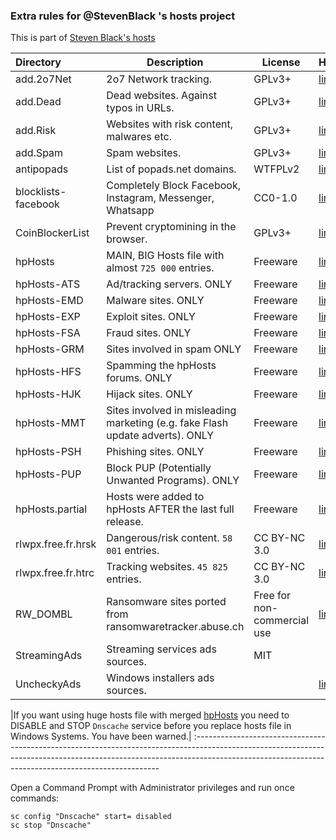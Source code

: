 ### Extra rules for @StevenBlack 's hosts project

This is part of [Steven Black's hosts](https://github.com/StevenBlack/hosts)

| Directory   	 	 | Description                              	 							   	 | License     | Homepage                                
:--------------------|-------------------------------------------------------------------------------|-------------|---------------------------------------------
| add.2o7Net  		 | 2o7 Network tracking. 								                         | GPLv3+      | [link](http://hostsfile.org/hosts.html)
| add.Dead    		 | Dead websites. Against typos in URLs.                                         | GPLv3+      | [link](http://hostsfile.org/hosts.html)
| add.Risk   	 	 | Websites with risk content, malwares etc.                                     | GPLv3+      | [link](http://hostsfile.org/hosts.html)
| add.Spam   	 	 | Spam websites.                                                                | GPLv3+      | [link](http://hostsfile.org/hosts.html) 
| antipopads         | List of popads.net domains.                                                   | WTFPLv2     | [link](https://github.com/Yhonay/antipopads)
| blocklists-facebook| Completely Block Facebook, Instagram, Messenger, Whatsapp                     | CC0-1.0     | [link](https://github.com/jmdugan/blocklists)
| CoinBlockerList    | Prevent cryptomining in the browser.                                          | GPLv3+      | [link](https://github.com/ZeroDot1/CoinBlockerLists)
| hpHosts		 	 | MAIN, BIG Hosts file with almost `725 000` entries.		                     | Freeware    | [link](https://www.hosts-file.net)
| hpHosts-ATS		 | Ad/tracking servers. ONLY                                                     | Freeware    | [link](https://www.hosts-file.net)
| hpHosts-EMD		 | Malware sites. ONLY                                                           | Freeware    | [link](https://www.hosts-file.net)
| hpHosts-EXP		 | Exploit sites. ONLY                                                           | Freeware    | [link](https://www.hosts-file.net)
| hpHosts-FSA		 | Fraud sites. ONLY                                                             | Freeware    | [link](https://www.hosts-file.net)
| hpHosts-GRM	 	 | Sites involved in spam ONLY                                                   | Freeware    | [link](https://www.hosts-file.net)
| hpHosts-HFS		 | Spamming the hpHosts forums. ONLY                                             | Freeware    | [link](https://www.hosts-file.net)
| hpHosts-HJK	 	 | Hijack sites. ONLY                                                            | Freeware    | [link](https://www.hosts-file.net)
| hpHosts-MMT		 | Sites involved in misleading marketing (e.g. fake Flash update adverts). ONLY | Freeware    | [link](https://www.hosts-file.net)
| hpHosts-PSH	 	 | Phishing sites. ONLY                                                          | Freeware    | [link](https://www.hosts-file.net)
| hpHosts-PUP    	 | Block PUP (Potentially Unwanted Programs). ONLY                               | Freeware    | [link](https://www.hosts-file.net)
| hpHosts.partial	 | Hosts were added to hpHosts AFTER the last full release.                      | Freeware    | [link](https://www.hosts-file.net)
| rlwpx.free.fr.hrsk | Dangerous/risk content. `58 001` entries.                                     | CC BY-NC 3.0| [link](http://rlwpx.free.fr/WPFF/hosts.htm)
| rlwpx.free.fr.htrc | Tracking websites. `45 825` entries.                                          | CC BY-NC 3.0| [link](http://rlwpx.free.fr/WPFF/hosts.htm)
| RW_DOMBL           | Ransomware sites ported from ransomwaretracker.abuse.ch |Free for non-commercial use| [link](https://ransomwaretracker.abuse.ch/blocklist/)
| StreamingAds       | Streaming services ads sources.                                               | MIT         |
| UncheckyAds 	 	 | Windows installers ads sources.                                               |             | [link](https://unchecky.com/)

|If you want using huge hosts file with merged [hpHosts](https://www.hosts-file.net) you need to DISABLE and STOP `Dnscache` service before you replace hosts file in Windows Systems. You have been warned.|
:---------------------------------------------------------------------------------------------------------------------------------------------------------------------------------------------------------------------------------

Open a Command Prompt with Administrator privileges and run once commands:

```
sc config "Dnscache" start= disabled
sc stop "Dnscache"
```
